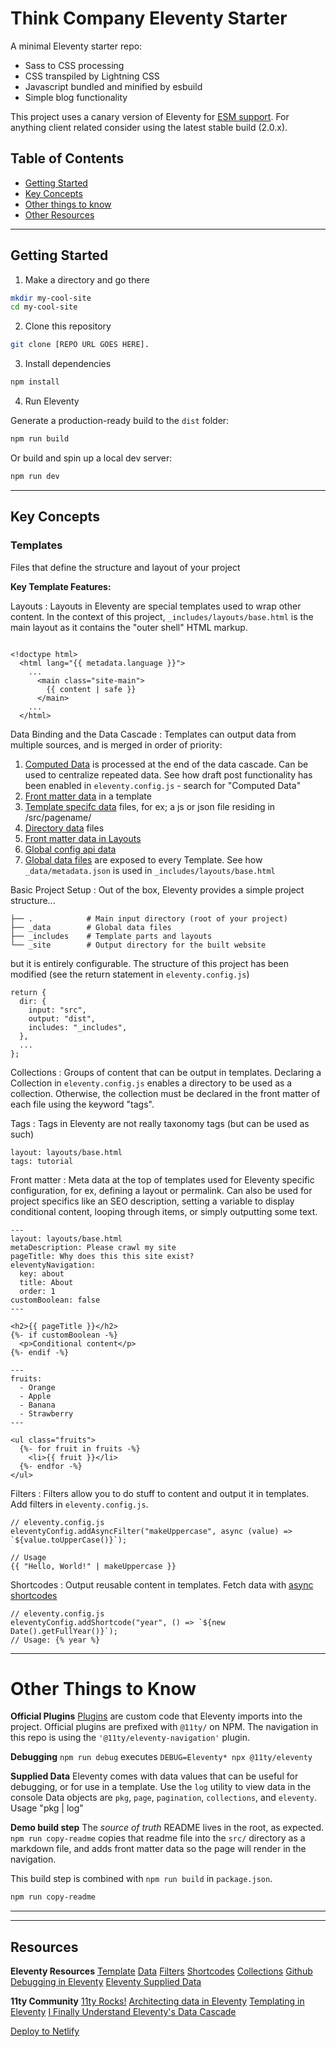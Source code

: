 # Think Company Eleventy Starter

A minimal Eleventy starter repo:
- Sass to CSS processing
- CSS transpiled by Lightning CSS
- Javascript bundled and minified by esbuild
- Simple blog functionality

This project uses a canary version of Eleventy for [ESM support](https://equk.co.uk/2023/12/29/11ty-ecmascript-modules-support/). For anything client related consider using the latest stable build (2.0.x).

## Table of Contents

- [Getting Started](#getting-started)
- [Key Concepts](#key-concepts)
- [Other things to know](#other-things-to-know)
- [Other Resources](#other-resources)

---
## Getting Started

1. Make a directory and go there

```bash
mkdir my-cool-site
cd my-cool-site
```

2. Clone this repository

```bash
git clone [REPO URL GOES HERE].
```

3. Install dependencies

```bash
npm install
```

4. Run Eleventy

Generate a production-ready build to the `dist` folder:

```bash
npm run build
```

Or build and spin up a local dev server:

```bash
npm run dev
```
---


## Key Concepts

### Templates
Files that define the structure and layout of your project

**Key Template Features:**

Layouts
: Layouts in Eleventy are special templates used to wrap other content. In the context of this project, `_includes/layouts/base.html` is the main layout as it contains the "outer shell" HTML markup.
```

<!doctype html>
  <html lang="{{ metadata.language }}">
    ...
      <main class="site-main">
        {{ content | safe }}
      </main>
    ...
  </html>
```

Data Binding and the Data Cascade
: Templates can output data from multiple sources, and is merged in order of priority:
1. [Computed Data](https://www.11ty.dev/docs/data-computed/) is processed at the end of the data cascade. Can be used to centralize repeated data. See how draft post functionality has been enabled in `eleventy.config.js` - search for "Computed Data"
2. [Front matter data](https://www.11ty.dev/docs/data-frontmatter/) in a template
3. [Template specifc data](https://www.11ty.dev/docs/data-template-dir/) files, for ex; a js or json file residing in /src/pagename/
4. [Directory data](https://www.11ty.dev/docs/data-template-dir/) files
5. [Front matter data in Layouts](https://www.11ty.dev/docs/layouts/#front-matter-data-in-layouts)
6. [Global config api data](https://www.11ty.dev/docs/data-global-custom/)
7. [Global data files](https://www.11ty.dev/docs/data-global/) are exposed to every Template. See how `_data/metadata.json` is used in `_includes/layouts/base.html`

Basic Project Setup
: Out of the box, Eleventy provides a simple project structure...
```
├── .            # Main input directory (root of your project)
├── _data        # Global data files
├── _includes    # Template parts and layouts
└── _site        # Output directory for the built website
```

but it is entirely configurable. The structure of this project has been modified (see the return statement in `eleventy.config.js`)
```
return {
  dir: {
    input: "src",
    output: "dist",
    includes: "_includes",
  },
  ...
};
```

Collections
: Groups of content that can be output in templates. Declaring a Collection in `eleventy.config.js` enables a directory to be used as a collection. Otherwise, the collection must be declared in the front matter of each file using the keyword "tags".

Tags
: Tags in Eleventy are not really taxonomy tags (but can be used as such)
```
layout: layouts/base.html
tags: tutorial
```


Front matter
: Meta data at the top of templates used for Eleventy specific configuration, for ex, defining a layout or permalink. Can also be used for project specifics like an SEO description, setting a variable to display conditional content, looping through items, or simply outputting some text.
```
---
layout: layouts/base.html
metaDescription: Please crawl my site
pageTitle: Why does this this site exist?
eleventyNavigation:
  key: about
  title: About
  order: 1
customBoolean: false
---

<h2>{{ pageTitle }}</h2>
{%- if customBoolean -%}
  <p>Conditional content</p>
{%- endif -%}

```

```
---
fruits:
  - Orange
  - Apple
  - Banana
  - Strawberry
---

<ul class="fruits">
  {%- for fruit in fruits -%}
    <li>{{ fruit }}</li>
  {%- endfor -%}
</ul>
```

Filters
: Filters allow you to do stuff to content and output it in templates. Add filters in `eleventy.config.js`.
```
// eleventy.config.js
eleventyConfig.addAsyncFilter("makeUppercase", async (value) => `${value.toUpperCase()}`);

// Usage
{{ "Hello, World!" | makeUppercase }}
```

Shortcodes
: Output reusable content in templates. Fetch data with [async shortcodes](https://davidea.st/articles/11ty-tips-i-wish-i-knew-from-the-start/#6-async-shortcodes-are-for-dynamic-data-fetching)
```
// eleventy.config.js
eleventyConfig.addShortcode("year", () => `${new Date().getFullYear()}`);
// Usage: {% year %}
```
---

# Other Things to Know
**Official Plugins**
[Plugins](https://www.11ty.dev/docs/plugins/) are custom code that Eleventy imports into the project. Official plugins are prefixed with `@11ty/` on NPM. The navigation in this repo is using the `'@11ty/eleventy-navigation'` plugin.

**Debugging**
`npm run debug` executes `DEBUG=Eleventy* npx @11ty/eleventy`

**Supplied Data**
Eleventy comes with data values that can be useful for debugging, or for use in a template. Use the `log` utility to view data in the console Data objects are `pkg`, `page`, `pagination`, `collections`, and `eleventy`. Usage "pkg | log"

**Demo build step**
The *source of truth* README lives in the root, as expected. `npm run copy-readme` copies that readme file into the `src/` directory as a markdown file, and adds front matter data so the page will render in the navigation.

This build step is combined with `npm run build` in `package.json`.

```bash
npm run copy-readme
```
---
---

## Resources
**Eleventy Resources**
[Template](https://www.11ty.dev/docs/templates/)
[Data](https://www.11ty.dev/docs/data/)
[Filters](https://www.11ty.dev/docs/filters/)
[Shortcodes](https://www.11ty.dev/docs/shortcodes/)
[Collections](https://www.11ty.dev/docs/collections/)
[Github](https://github.com/11ty/eleventy)
[Debugging in Eleventy](https://www.11ty.dev/docs/debugging/)
[Eleventy Supplied Data](https://www.11ty.dev/docs/data-eleventy-supplied/)


**11ty Community**
[11ty Rocks!](https://11ty.rocks)
[Architecting data in Eleventy](https://sia.codes/posts/architecting-data-in-eleventy/)
[Templating in Eleventy](https://cloudcannon.com/tutorials/eleventy-beginner-tutorial/templating-in-eleventy/)
[I Finally Understand Eleventy's Data Cascade](https://benmyers.dev/blog/eleventy-data-cascade/)

[Deploy to Netlify](https://docs.netlify.com/frameworks/eleventy/)